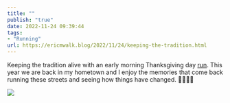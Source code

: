 ```yaml
---
title: ""
publish: "true"
date: 2022-11-24 09:39:44
tags:
- "Running"
url: https://ericmwalk.blog/2022/11/24/keeping-the-tradition.html
---
```

Keeping the tradition alive with an early morning Thanksgiving day [run](http://www.strava.com/activities/8162308006). This year we are back in my hometown and I enjoy the memories that come back running these streets and seeing how things have changed. 🏃🏻‍♂️🦃


![](https://ericmwalk.blog/uploads/2022/168c01c423.jpg)